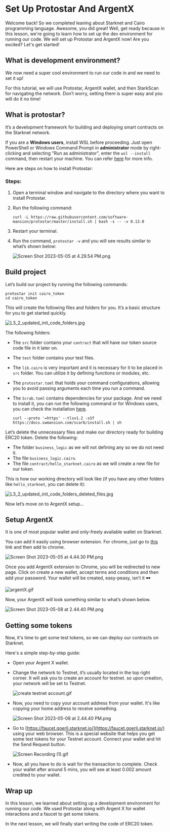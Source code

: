# Set Up Protostar And ArgentX

Welcome back!  So we completed leaning about Starknet and Cairo programming language. Awesome, you did great! Well, get ready because in this lesson, we're going to learn how to set up the dev environment for running our code. We will set up Protostar and ArgentX now! Are you excited? Let's get started!

## What is development environment?

We now need a super cool environment to run our code in and we need to set it up!

For this tutorial, we will use Protostar, ArgentX wallet, and then StarkScan for navigating the network. Don’t worry, setting them is super easy and you will do it no time!

## What is protostar?

It’s a development framework for building and deploying smart contracts on the Starknet network.

If you are a **Windows users**,  install WSL before proceeding. Just open PowerShell or Windows Command Prompt in **administrator** mode by right-clicking and selecting "Run as administrator", enter the `wsl --install` command, then restart your machine. You can refer [here](https://learn.microsoft.com/en-us/windows/wsl/install) for more info.

Here are steps on how to install Protostar:

### Steps:

1. Open a terminal window and navigate to the directory where you want to install Protostar.
2. Run the following command:
    ```
    curl -L https://raw.githubusercontent.com/software-mansion/protostar/master/install.sh | bash -s -- -v 0.13.0
    ```

1. Restart your terminal.
2. Run the command, `protostar -v` and you will see results similar to what’s shown below:
    
    ![Screen Shot 2023-05-05 at 4.29.54 PM.png](https://github.com/0xmetaschool/Learning-Projects/blob/main/Code%20an%20ERC-20%20token%20in%20Cairo%20on%20Starknet%20Blockchain/assests/L3_protostar_version.jpg?raw=true)
    
## Build project

Let’s build our project by running the following commands:

```
protostar init cairo_token
cd cairo_token
```

This will create the following files and folders for you. It’s a basic structure for you to get started quickly.

![L3_2_updated_init_code_folders.jpg](https://github.com/0xmetaschool/Learning-Projects/blob/main/Code%20an%20ERC-20%20token%20in%20Cairo%20on%20Starknet%20Blockchain/assests/L3_2_updated_init_code_folders.jpg?raw=true)

The following folders:

- The `src` folder contains your `contract` that will have our token source code file in it later on.
- The `test` folder contains your test files.
- The `lib.cairo` is very important and it is necessary for it to be placed in `src` folder. You can utilize it by defining functions or modules, etc.
- The  `protostar.toml` that holds your command configurations, allowing you to avoid passing arguments each time you run a command.
- The `Scrab.toml` contains dependencies for your package. And we need to install it, you can run the following command or for Windows users, you can check the installation [here](https://docs.swmansion.com/scarb/docs/install).

    ```
    curl --proto '=https' --tlsv1.2 -sSf https://docs.swmansion.com/scarb/install.sh | sh
    ```

Let’s delete the unnecessary files and make our directory ready for building ERC20 token. Delete the following:

- The folder `business_logic` as we will not defining any so we do not need it.
- The file `business_logic.cairo`.
- The file `contract/hello_starknet.cairo` as we will create a new file for our token.

This is how our working directory will look like (if you have any other folders like `hello_starknet`, you can delete it):

![L3_2_updated_init_code_folders_deleted_files.jpg](https://github.com/0xmetaschool/Learning-Projects/blob/main/Code%20an%20ERC-20%20token%20in%20Cairo%20on%20Starknet%20Blockchain/assests/L3_2_updated_init_code_folders_deleted_files.jpg?raw=true)

Now let’s move on to ArgentX setup…

## Setup ArgentX

It is one of most popular wallet and only-freely available wallet on Starknet.

You can add it easily using browser extension. For chrome, just go to [this](https://chrome.google.com/webstore/detail/argent-x/dlcobpjiigpikoobohmabehhmhfoodbb/related) link and then add to chrome.

![Screen Shot 2023-05-05 at 4.44.30 PM.png](https://github.com/0xmetaschool/Learning-Projects/blob/main/Code%20an%20ERC-20%20token%20in%20Cairo%20on%20Starknet%20Blockchain/assests/L3_3_argentX.jpg?raw=true)

Once you add ArgentX extension to Chrome, you will be redirected to new page. Click on create a new wallet, accept terms and conditions and then add your password. Your wallet will be created, easy-peasy, isn’t it 🕶️

![argentX.gif](https://github.com/0xmetaschool/Learning-Projects/blob/main/Code%20an%20ERC-20%20token%20in%20Cairo%20on%20Starknet%20Blockchain/assests/L3_4_argent_create_wallet.gif?raw=true)

Now, your ArgentX will look something similar to what’s shown below. 

![Screen Shot 2023-05-08 at 2.44.40 PM.png](https://github.com/0xmetaschool/Learning-Projects/blob/main/Code%20an%20ERC-20%20token%20in%20Cairo%20on%20Starknet%20Blockchain/assests/L3_5_argentX_wallet_created.jpg?raw=true)

## Getting some tokens

Now, it's time to get some test tokens, so we can deploy our contracts on Starknet.

Here's a simple step-by-step guide:

- Open your Argent X wallet.
- Change the network to Testnet, it’s usually located in the top right corner. It will ask you to create an account for testnet. so upon creation, your network will be set to Testnet.

    ![create testnet account.gif](https://github.com/0xmetaschool/Learning-Projects/blob/main/Code%20an%20ERC-20%20token%20in%20Cairo%20on%20Starknet%20Blockchain/assests/L3_6_change_to_testnet.gif?raw=true)

- Now, you need to copy your account address from your wallet. It's like copying your home address to receive something.
    
    ![Screen Shot 2023-05-08 at 2.44.40 PM.png](https://github.com/0xmetaschool/Learning-Projects/blob/main/Code%20an%20ERC-20%20token%20in%20Cairo%20on%20Starknet%20Blockchain/assests/L3_7_argentX_wallet_created%20copy.jpg?raw=true)
    
- Go to [https://faucet.goerli.starknet.io/](https://faucet.goerli.starknet.io/) using your web browser. This is a special website that helps you get some test tokens for your Testnet account. Connect your wallet and hit the Send Request button.

    ![Screen Recording (1).gif](https://github.com/0xmetaschool/Learning-Projects/blob/main/Code%20an%20ERC-20%20token%20in%20Cairo%20on%20Starknet%20Blockchain/assests/L3_8_get_tokens.gif?raw=true)

- Now, all you have to do is wait for the transaction to complete. Check your wallet after around 5 mins, you will see at least 0.002 amount credited to your wallet.

## Wrap up

In this lesson, we learned about setting up a development environment for running our code. We used Protostar along with Argent X for wallet interactions and a faucet to get some tokens.

In the next lesson, we will finally start writing the code of ERC20 token.
